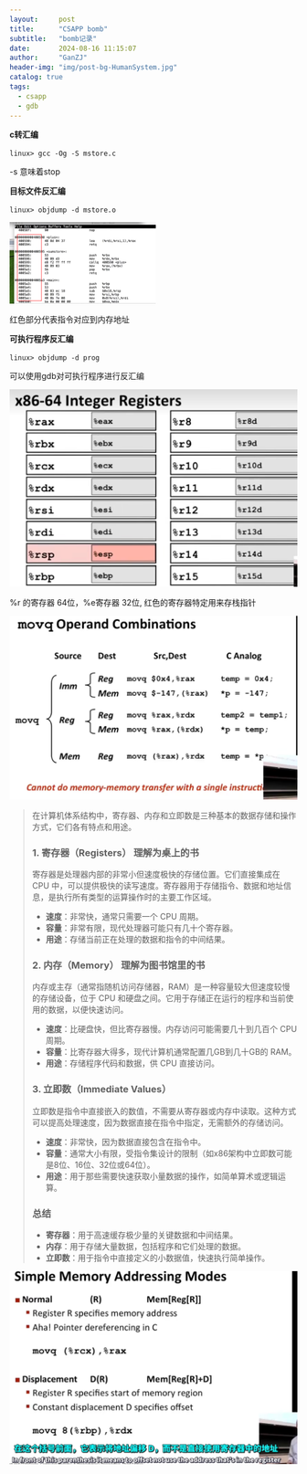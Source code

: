 ```yaml
---
layout:     post
title:      "CSAPP bomb"
subtitle:   "bomb记录"
date:       2024-08-16 11:15:07
author:     "GanZJ"
header-img: "img/post-bg-HumanSystem.jpg"
catalog: true
tags:
  - csapp
  - gdb
---
```




**c转汇编**

`linux> gcc -Og -S mstore.c`

-s 意味着stop

**目标文件反汇编**

`linux> objdump -d mstore.o`

<img src="/img/in-post/image-20240817232624635.png" alt="image-20240817232624635" style="zoom:25%;" />

红色部分代表指令对应到内存地址

**可执行程序反汇编**

`linux> objdump -d prog`

可以使用gdb对可执行程序进行反汇编 

<img src="/img/in-post/image-20240818000043041.png" alt="image-20240818000043041" style="zoom:50%;" />

%r 的寄存器 64位，%e寄存器 32位, 红色的寄存器特定用来存栈指针

<img src="/img/in-post/image-20240818002836191.png" alt="image-20240818002836191" style="zoom:50%;" />

> 在计算机体系结构中，寄存器、内存和立即数是三种基本的数据存储和操作方式，它们各有特点和用途。
>
> ### 1. 寄存器（Registers） 理解为桌上的书
>
> 寄存器是处理器内部的非常小但速度极快的存储位置。它们直接集成在 CPU 中，可以提供极快的读写速度。寄存器用于存储指令、数据和地址信息，是执行所有类型的运算操作时的主要工作区域。
>
> - **速度**：非常快，通常只需要一个 CPU 周期。
> - **容量**：非常有限，现代处理器可能只有几十个寄存器。
> - **用途**：存储当前正在处理的数据和指令的中间结果。
>
> ### 2. 内存（Memory） 理解为图书馆里的书
>
> 内存或主存（通常指随机访问存储器，RAM）是一种容量较大但速度较慢的存储设备，位于 CPU 和硬盘之间。它用于存储正在运行的程序和当前使用的数据，以便快速访问。
>
> - **速度**：比硬盘快，但比寄存器慢。内存访问可能需要几十到几百个 CPU 周期。
> - **容量**：比寄存器大得多，现代计算机通常配置几GB到几十GB的 RAM。
> - **用途**：存储程序代码和数据，供 CPU 直接访问。
>
> ### 3. 立即数（Immediate Values）
>
> 立即数是指令中直接嵌入的数值，不需要从寄存器或内存中读取。这种方式可以提高处理速度，因为数据直接在指令中指定，无需额外的存储访问。
>
> - **速度**：非常快，因为数据直接包含在指令中。
> - **容量**：通常大小有限，受指令集设计的限制（如x86架构中立即数可能是8位、16位、32位或64位）。
> - **用途**：用于那些需要快速获取小量数据的操作，如简单算术或逻辑运算。
>
> ### 总结
>
> - **寄存器**：用于高速缓存极少量的关键数据和中间结果。
> - **内存**：用于存储大量数据，包括程序和它们处理的数据。
> - **立即数**：用于指令中直接定义的小数据值，快速执行简单操作。

<img src="/img/in-post/image-20240818003219827.png" alt="image-20240818003219827" style="zoom:50%;" />
